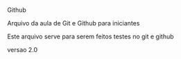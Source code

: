 Github

Arquivo da aula de Git e Github para iniciantes

Este arquivo serve para serem feitos testes no git e github

versao 2.0

